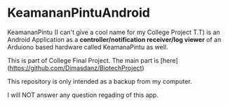 KeamananPintuAndroid
====================

KeamananPintu (I can't give a cool name for my College Project T.T) is an Android Application 
as a **controller/notification receiver/log viewer** of an Arduiono based hardware called KeamanaPintu as well.

This is part of College Final Project. The main part is [here] (https://github.com/Dimasdanz/BiotechProject)

This repository is only intended as a backup from my computer.

I will NOT answer any question regading of this app.
